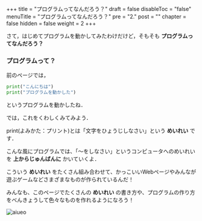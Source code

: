 +++
title =  "プログラムってなんだろう？"
draft = false
disableToc = "false"
menuTitle = "プログラムってなんだろう？"
pre = "2."
post = ""
chapter = false
hidden = false
weight = 2
+++

さて，はじめてプログラムを動かしてみたわけだけど，そもそも
**プログラムってなんだろう？**
### プログラムって？

前のページでは，
``` Python
print("こんにちは")
print("プログラムを動かした")
```
というプログラムを動かしたね．

では，これをくわしくみてみよう．

print(よみかた：プリント)とは「文字をひょうじしなさい」という
**めいれい**
です．

こんな風にプログラムでは、「〜をしなさい」というコンピュータへのめいれいを
**上からじゅんばんに**
かいていくよ．

こういう
**めいれい**
をたくさん組み合わせて、かっこいいWebページやみんなが遊ぶゲームなどさまざまなものが作られているんだ！

みんなも、このページでたくさんの
**めいれい**
の書き方や、プログラムの作り方をべんきょうして色々なものを作れるようになろう！

![aiueo](https://www.smartprog.xyz/images/プログラムとは.PNG)
